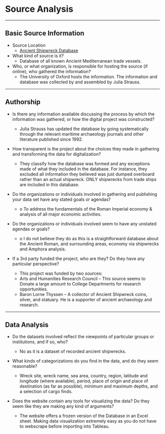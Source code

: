 # Source Analysis

---

## Basic Source Information

* Source Location
	* [Ancient Shipwreck Database](http://oxrep.classics.ox.ac.uk/databases/shipwrecks_database/)
* What kind of source is it?
	* Database of all known Ancient Mediterranean trade vessels.
* Who, or what organization, is responsible for hosting the source (if online), who gathered the information?
	* The University of Oxford hosts the information. The information and database was collected by and assembled by Julia Strauss.

---

## Authorship

* Is there any information available discussing the process by which the information was gathered, or how the digital project was constructed?
	* Julia Strauss has updated the database by going systematically through the relevant maritime archaeology journals and other literature published since 1992.

* How transparent is the project about the choices they made in gathering and transforming the data for digitalization?
	* They classify how the database was formed and any exceptions made of what they included in the database. For instance, they excluded all information they believed was just dumped overboard rather than an actual shipwreck. ONLY shipwrecks from trade ships are included in this database. 

* Do the organizations or individuals involved in gathering and publishing your data set have any stated goals or agendas?
	* o	To address the fundamentals of the Roman Imperial economy & analysis of all major economic activities. 

* Do the organizations or individuals involved seem to have any unstated agendas or goals?
	* o	I do not believe they do as this is a straightforward database about the Ancient Roman, and surrounding areas, economy via shipwrecks and Amphora analysis. 
	
* If a 3rd party funded the project, who are they? Do they have any particular perspective?
	* This project was funded by two sources:
	* Arts and Humanities Research Council – This source seems to Donate a large amount to College Departments for research opportunities. 
	* Baron Lorne Thyssen – A collector of Ancient Shipwreck coins, silver, and statuary. He is a supporter of ancient archaeology and research.
---

## Data Analysis

* Do the datasets involved reflect the viewpoints of particular groups or institutions, and if so, who?
	* No as it is a dataset of recorded ancient shipwrecks.

* What kinds of categorizations do you find in the data, and do they seem reasonable?
	* Wreck site, wreck name, sea area, country, region, latitude and longitude (where available), period, place of origin and place of destination (as far as possible), minimum and maximum depths, and a selection of cargo finds.
	
* Does the website contain any tools for visualizing the data? Do they seem like they are making any kind of arguments?
	* The website offers a frozen version of the Database in an Excel sheet. Making data visualization extremely easy as you do not have to webscrape before importing into Tableau.
